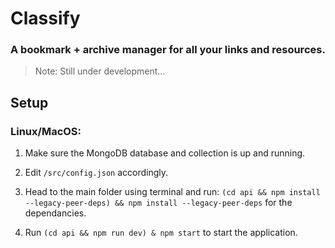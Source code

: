 # Classify
### A bookmark + archive manager for all your links and resources.

> Note: Still under development...

## Setup
### Linux/MacOS:
1. Make sure the MongoDB database and collection is up and running.

2. Edit `/src/config.json` accordingly.

3. Head to the main folder using terminal and run: `(cd api && npm install --legacy-peer-deps) && npm install --legacy-peer-deps` for the dependancies.

4. Run `(cd api && npm run dev) & npm start` to start the application.